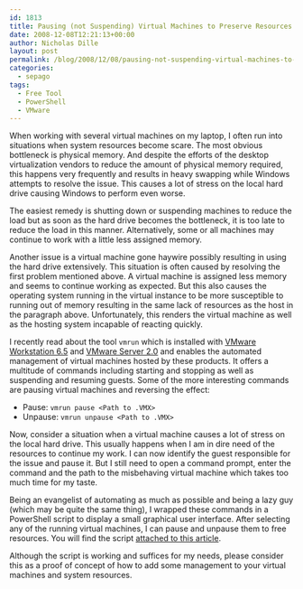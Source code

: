 ```yaml
---
id: 1813
title: Pausing (not Suspending) Virtual Machines to Preserve Resources
date: 2008-12-08T12:21:13+00:00
author: Nicholas Dille
layout: post
permalink: /blog/2008/12/08/pausing-not-suspending-virtual-machines-to-preserve-resources/
categories:
  - sepago
tags:
  - Free Tool
  - PowerShell
  - VMware
---
```

When working with several virtual machines on my laptop, I often run into situations when system resources become scare. The most obvious bottleneck is physical memory. And despite the efforts of the desktop virtualization vendors to reduce the amount of physical memory required, this happens very frequently and results in heavy swapping while Windows attempts to resolve the issue. This causes a lot of stress on the local hard drive causing Windows to perform even worse.

<!--more-->

The easiest remedy is shutting down or suspending machines to reduce the load but as soon as the hard drive becomes the bottleneck, it is too late to reduce the load in this manner. Alternatively, some or all machines may continue to work with a little less assigned memory.

Another issue is a virtual machine gone haywire possibly resulting in using the hard drive extensively. This situation is often caused by resolving the first problem mentioned above. A virtual machine is assigned less memory and seems to continue working as expected. But this also causes the operating system running in the virtual instance to be more susceptible to running out of memory resulting in the same lack of resources as the host in the paragraph above. Unfortunately, this renders the virtual machine as well as the hosting system incapable of reacting quickly.

I recently read about the tool `vmrun` which is installed with [VMware Workstation 6.5](http://www.vmware.com/products/workstation/) and [VMware Server 2.0](http://www.vmware.com/products/server/) and enables the automated management of virtual machines hosted by these products. It offers a multitude of commands including starting and stopping as well as suspending and resuming guests. Some of the more interesting commands are pausing virtual machines and reversing the effect:

  * Pause: `vmrun pause <Path to .VMX>`
  * Unpause: `vmrun unpause <Path to .VMX>`

Now, consider a situation when a virtual machine causes a lot of stress on the local hard drive. This usually happens when I am in dire need of the resources to continue my work. I can now identify the guest responsible for the issue and pause it. But I still need to open a command prompt, enter the command and the path to the misbehaving virtual machine which takes too much time for my taste.

Being an evangelist of automating as much as possible and being a lazy guy (which may be quite the same thing), I wrapped these commands in a PowerShell script to display a small graphical user interface. After selecting any of the running virtual machines, I can pause and unpause them to free resources. You will find the script [attached to this article](/assets/2008/12/vmpause.zip).

Although the script is working and suffices for my needs, please consider this as a proof of concept of how to add some management to your virtual machines and system resources.
